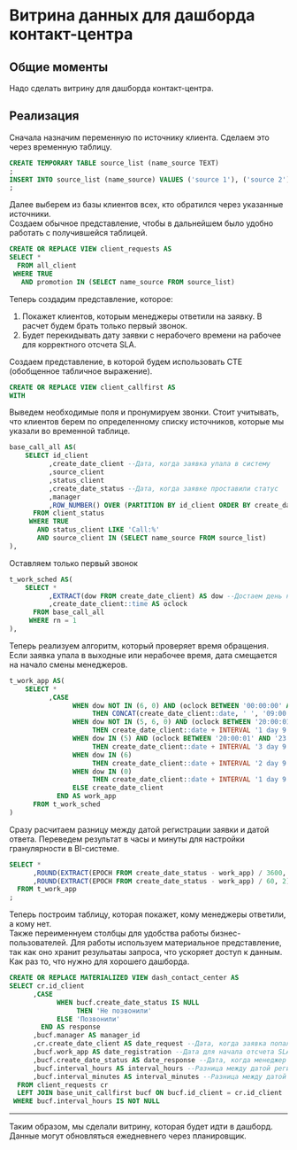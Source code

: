 # Витрина данных для дашборда контакт-центра

## Общие моменты
Надо сделать витрину для дашборда контакт-центра.

## Реализация
Сначала назначим переменную по источнику клиента. Сделаем это через временную таблицу.
```sql
CREATE TEMPORARY TABLE source_list (name_source TEXT)
;
INSERT INTO source_list (name_source) VALUES ('source 1'), ('source 2'), ('source 3'), ('source 4')
;
```

Далее выберем из базы клиентов всех, кто обратился через указанные источники. \
Создаем обычное представление, чтобы в дальнейшем было удобно работать с получившейся таблицей.
```sql
CREATE OR REPLACE VIEW client_requests AS
SELECT *
  FROM all_client
 WHERE TRUE 
   AND promotion IN (SELECT name_source FROM source_list)
```

Теперь создадим представление, которое:
1. Покажет клиентов, которым менеджеры ответили на заявку. В расчет будем брать только первый звонок.
2. Будет перекидывать дату заявки с нерабочего времени на рабочее для корректного отсчета SLA.

Создаем представление, в которой будем использовать CTE (обобщенное табличное выражение).
```sql
CREATE OR REPLACE VIEW client_callfirst AS
WITH
```

Выведем необходимые поля и пронумируем звонки. Стоит учитывать, что клиентов берем по определенному списку источников, которые мы указали во временной таблице.
```sql
base_call_all AS(
	SELECT id_client
		  ,create_date_client --Дата, когда заявка упала в систему
		  ,source_client
		  ,status_client
		  ,create_date_status --Дата, когда заявке проставили статус
		  ,manager
		  ,ROW_NUMBER() OVER (PARTITION BY id_client ORDER BY create_date_status ASC) AS rn --Ранжируем звонки клиентам от старых к новым
	  FROM client_status
	 WHERE TRUE
  	   AND status_client LIKE 'Call:%'
  	   AND source_client IN (SELECT name_source FROM source_list)
),
```

Оставляем только первый звонок
```sql
t_work_sched AS(
	SELECT *
	 	  ,EXTRACT(dow FROM create_date_client) AS dow --Достаем день недели из даты для следующего запроса (воскресенье — это 0)
	   	  ,create_date_client::time AS oclock
  	  FROM base_call_all
 	 WHERE rn = 1
),
```

Теперь реализуем алгоритм, который проверяет время обращения. Если заявка упала в выходные или нерабочее время, дата смещается на начало смены менеджеров.
```sql
t_work_app AS(
	SELECT *
	  	  ,CASE 
		        WHEN dow NOT IN (6, 0) AND (oclock BETWEEN '00:00:00' AND '08:59:59') 
	  	 	         THEN CONCAT(create_date_client::date, ' ', '09:00:00')::timestamp
		        WHEN dow NOT IN (5, 6, 0) AND (oclock BETWEEN '20:00:01' AND '23:59:59') 
	  	 	         THEN create_date_client::date + INTERVAL '1 day 9 hours'
		        WHEN dow IN (5) AND (oclock BETWEEN '20:00:01' AND '23:59:59') 
	  	 	         THEN create_date_client::date + INTERVAL '3 day 9 hours'
		        WHEN dow IN (6)
	  	 	         THEN create_date_client::date + INTERVAL '2 day 9 hours'
		        WHEN dow IN (0)
	  	 	         THEN create_date_client::date + INTERVAL '1 day 9 hours'
	  	        ELSE create_date_client
	        END AS work_app
      FROM t_work_sched
)
```

Сразу расчитаем разницу между датой регистрации заявки и датой ответа. Переведем результат в часы и минуты для настройки гранулярности в BI-системе.
```sql
SELECT *
	  ,ROUND(EXTRACT(EPOCH FROM create_date_status - work_app) / 3600, 2) AS interval_hours
	  ,ROUND(EXTRACT(EPOCH FROM create_date_status - work_app) / 60, 2) AS interval_minutes
  FROM t_work_app
; 
```

Теперь построим таблицу, которая покажет, кому менеджеры ответили, а кому нет. \
Также переименнуем столбцы для удобства работы бизнес-пользователей.
Для работы используем материальное представление, так как оно хранит резульатаы запроса, что ускоряет доступ к данным. Как раз то, что нужно для хорошего дашборда.
```sql
CREATE OR REPLACE MATERIALIZED VIEW dash_contact_center AS
SELECT cr.id_client
	  ,CASE 
	        WHEN bucf.create_date_status IS NULL 
	             THEN 'Не позвонили'
	  	    ELSE 'Позвонили'
	    END AS response
	  ,bucf.manager AS manager_id
	  ,cr.create_date_client AS date_request --Дата, когда заявка попала в систему
	  ,bucf.work_app AS date_registration --Дата для начала отсчета SLA (только будние дни и рабочее время)
	  ,bucf.create_date_status AS date_response --Дата, когда менеджер позвонил клиенту
	  ,bucf.interval_hours AS interval_hours --Разница между датой регистрации заявки и датой звонка в часах
	  ,bucf.interval_minutes AS interval_minutes --Разница между датой регистрации заявки и датой звонка в минтуах
  FROM client_requests cr
  LEFT JOIN base_unit_callfirst bucf ON bucf.id_client = cr.id_client
 WHERE bucf.interval_hours IS NOT NULL
```

----
Таким образом, мы сделали витрину, которая будет идти в дашборд. \
Данные могут обновляться ежедневнего через планировщик.
